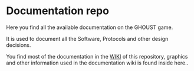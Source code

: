 # Documentation repo

Here you find all the available documentation on the GHOUST game.

It is used to document all the Software, Protocols and other design decisions.

You find most of the documentation in the [WIKI](wiki) of this repository, graphics and other information used in the documentation wiki is found inside here..





